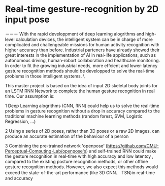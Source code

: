 # Real-time gesture-recognition by 2D input pose
－－－
With the rapid developpment of deep learning alogrithms and high-level calculation devices, the intelligent system can be in charge of more complicated and challengeable missions for human activity recognition with higher accuracy than before. Industrial parteners have already showed their great interests in the implementation of AI in real-life applications, such as autonomous driving, human-robort collaboration and healthcare monitoring. In order to fit the growing industrial needs, more effcient and lower-latency gesture recognition methods should be developped to solve the real-time problems in those intelligent systems. \\

This master project is based on the idea of input 2D skeletal body joints for an LSTM RNN Network to complete the human gesture recognition in real time. Our assumption is:

1 Deep Learning alogrithms (CNN, RNN) could help us to solve the real-time problems in gesture recognition without a drop in accuracy compared to the traditional machine learning methods (random forest, SVM, Logistic Regression, ...)

2 Using a series of 2D poses, rather than 3D poses or a raw 2D images, can produce an accurate estimation of the behaviour of a person

3 Combining the pre-trained network 'openpose' (https://github.com/CMU-Perceptual-Computing-Lab/openpose's) and self-trained RNN could make the gesture recognition in real-time with high accuracy and low latentcy , compared to the existing posture recognition methods, or other offline gesture recognition methods. However, we also expect this methods would exceed the state-of-the-art performance (like 3D CNN， TSN)in real-time and accuracy  
